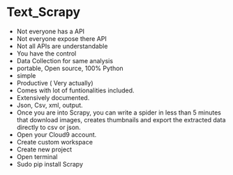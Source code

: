 # Text_Scrapy

* Not everyone has a API
* Not everyone expose there API
* Not all APIs are understandable 
* You have the control
* Data Collection for same analysis
* portable, Open source, 100% Python 
* simple 
* Productive ( Very actually)
* Comes with lot of funtionalities included.
* Extensively documented.
* Json, Csv, xml, output.
* Once you are into Scrapy, you can write a spider in less than 5 minutes that download images, creates thumbnails and export the extracted   data directly to csv or json.
* Open your Cloud9 account.
* Create custom workspace 
* Create new project 
* Open terminal 
* Sudo pip install Scrapy

